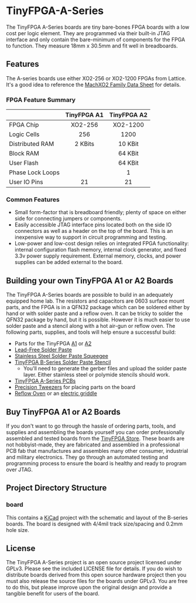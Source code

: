 # TinyFPGA-A-Series
The TinyFPGA A-Series boards are tiny bare-bones FPGA boards with a low cost per logic element.  They are programmed via their built-in JTAG interface and only contain the bare-minimum of components for the FPGA to function.  They measure 18mm x 30.5mm and fit well in breadboards.

## Features
The A-series boards use either XO2-256 or XO2-1200 FPGAs from Lattice.  It's a good idea to reference the [MachXO2 Family Data Sheet](http://www.latticesemi.com/~/media/LatticeSemi/Documents/DataSheets/MachXO23/MachXO2FamilyDataSheet.pdf?document_id=38834) for details.

### FPGA Feature Summary
|                  | TinyFPGA A1 | TinyFPGA A2 |
|------------------|:-----------:|:-----------:|
| FPGA Chip        |   XO2-256   |   XO2-1200  |
| Logic Cells      |     256     |     1200    |
| Distributed RAM  |   2 KBits   |   10 KBit   | 
| Block RAM        |             |   64 KBit   |
| User Flash       |             |   64 KBit   |
| Phase Lock Loops |             |      1      |
| User IO Pins     |     21      |     21      |

### Common Features
+ Small form-factor that is breadboard friendly; plenty of space on either side for connecting jumpers or components.
+ Easily accessible JTAG interface pins located both on the side IO connectors as well as a header on the top of the board.  This is an inexpensive way to support in circuit programming and testing.
+ Low-power and low-cost design relies on integrated FPGA functionality: internal configuration flash memory, internal clock generator, and fixed 3.3v power supply requirement.  External memory, clocks, and power supplies can be added external to the board.

## Building your own TinyFPGA A1 or A2 Boards
The TinyFPGA A-Series boards are possible to build in an adequately equipped home lab.  The resistors and capacitors are 0603 surface mount parts, and the FPGA is in a QFN32 package which can be soldered either by hand or with solder paste and a reflow oven.  It can be tricky to solder the QFN32 package by hand, but it is possible.  However it is much easier to use solder paste and a stencil along with a hot air-gun or reflow oven.  The following parts, supplies, and tools will help ensure a successful build:
+ Parts for the TinyFPGA [A1](https://octopart.com/bom-tool/Xj5vAWfE) or [A2](https://octopart.com/bom-tool/Cm0HpT6j)
+ [Lead-Free Solder Paste](https://www.amazon.com/gp/product/B00HKK6XHC)
+ [Stainless Steel Solder Paste Squeegee](http://dirtypcbs.com/store/details/14/solder-paste-squeegee)
+ [TinyFPGA B-Series Solder Paste Stencil](https://www.oshstencils.com)
  + You'll need to generate the gerber files and upload the solder paste layer.  Either stainless steel or polymide stencils should work.
+ [TinyFPGA A-Series PCBs](https://oshpark.com/shared_projects/2xu90fiY)
+ [Precision Tweezers](https://www.amazon.com/Precision-Anti-static-Marrywindix-Electronics-Jewelry-making/dp/B00DVIEJ14) for placing parts on the board
+ [Reflow Oven](http://www.whizoo.com/) or an [electric griddle](https://www.amazon.com/Presto-07211-Liddle-Griddle/dp/B00006IUWL)

## Buy TinyFPGA A1 or A2 Boards
If you don't want to go through the hassle of ordering parts, tools, and supplies and assembling the boards yourself you can order professionally assembled and tested boards from the [TinyFPGA Store](http://store.tinyfpga.com).  These boards are not hobbyist-made, they are fabricated and assembled in a professional PCB fab that manufactures and assembles many other consumer, industrial and military electronics.  They go through an automated testing and programming process to ensure the board is healthy and ready to program over JTAG.

## Project Directory Structure
### board
This contains a [KiCad](http://kicad-pcb.org/) project with the schematic and layout of the B-series boards.  The board is designed with 4/4mil track size/spacing and 0.2mm hole size.

## License
The TinyFPGA A-Series project is an open source project licensed under GPLv3.  Please see the included LICENSE file for details.  If you do wish to distribute boards derived from this open source hardware project then you must also release the source files for the boards under GPLv3.  You are free to do this, but please improve upon the original design and provide a tangible benefit for users of the board.

